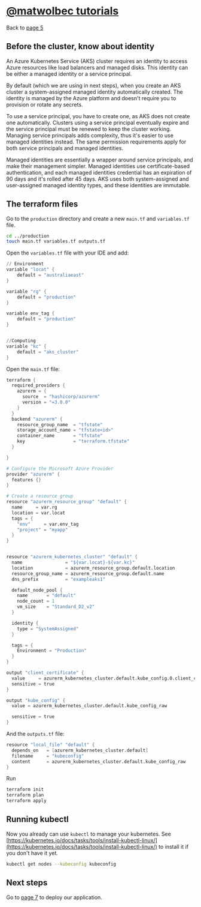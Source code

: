 # [@matwolbec tutorials](https://matwolbec.github.io/tutorials/)

Back to [page 5](terraform-azure-5.md)

## Before the cluster, know about identity
An Azure Kubernetes Service (AKS) cluster requires an identity to access Azure resources like load balancers and managed disks.
This identity can be either a managed identity or a service principal.

By default (which we are using in next steps), when you create an AKS cluster a system-assigned managed identity automatically created.
The identity is managed by the Azure platform and doesn't require you to provision or rotate any secrets. 

To use a service principal, you have to create one, as AKS does not create one automatically.
Clusters using a service principal eventually expire and the service principal must be renewed to keep the cluster working.
Managing service principals adds complexity, thus it's easier to use managed identities instead.
The same permission requirements apply for both service principals and managed identities.

Managed identities are essentially a wrapper around service principals, and make their management simpler.
Managed identities use certificate-based authentication, and each managed identities credential has an expiration of 90 days and it's rolled after 45 days.
AKS uses both system-assigned and user-assigned managed identity types, and these identities are immutable.


## The terraform files

Go to the ```production``` directory and create a new ```main.tf``` and ```variables.tf``` file.
```bash
cd ../production
touch main.tf variables.tf outputs.tf
```



Open the ```variables.tf``` file with your IDE and add:
```s
// Environment
variable "locat" {
    default = "australiaeast"
}

variable "rg" {
    default = "production"
}

variable env_tag {
    default = "production"
}


//Computing
variable "kc" {
    default = "aks_cluster"
}
```


Open the ```main.tf``` file:
```s
terraform {
  required_providers {
    azurerm = {
      source  = "hashicorp/azurerm"
      version = "=3.0.0"
    }
  }
  backend "azurerm" {
    resource_group_name  = "tfstate"
    storage_account_name = "tfstate<id>"
    container_name       = "tfstate"
    key                  = "terraform.tfstate"
  }

}

# Configure the Microsoft Azure Provider
provider "azurerm" {
  features {}
}

# Create a resource group
resource "azurerm_resource_group" "default" {
  name     = var.rg
  location = var.locat
  tags = {
    "env"     = var.env_tag
    "project" = "myapp"
  }
}


resource "azurerm_kubernetes_cluster" "default" {
  name                = "${var.locat}-${var.kc}"
  location            = azurerm_resource_group.default.location
  resource_group_name = azurerm_resource_group.default.name
  dns_prefix          = "exampleaks1"

  default_node_pool {
    name       = "default"
    node_count = 1
    vm_size    = "Standard_D2_v2"
  }

  identity {
    type = "SystemAssigned"
  }

  tags = {
    Environment = "Production"
  }
}

output "client_certificate" {
  value     = azurerm_kubernetes_cluster.default.kube_config.0.client_certificate
  sensitive = true
}

output "kube_config" {
  value = azurerm_kubernetes_cluster.default.kube_config_raw

  sensitive = true
}
```

And the ```outputs.tf``` file:
```s
resource "local_file" "default" {
  depends_on   = [azurerm_kubernetes_cluster.default]
  filename     = "kubeconfig"
  content      = azurerm_kubernetes_cluster.default.kube_config_raw
}
```

Run
```bash
terraform init
terraform plan
terraform apply
```

## Running kubectl
Now you already can use ```kubectl``` to manage your kubernetes.
See [https://kubernetes.io/docs/tasks/tools/install-kubectl-linux/](https://kubernetes.io/docs/tasks/tools/install-kubectl-linux/) to install it if you don't have it yet.
```bash
kubectl get nodes --kubeconfig kubeconfig
```


## Next steps

Go to [page 7](terraform-azure-7.md) to deploy our application.


